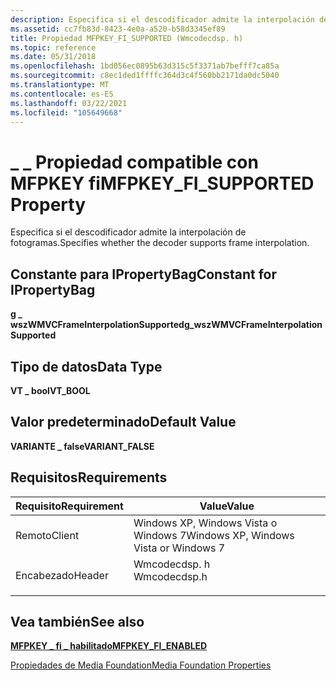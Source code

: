 ```yaml
---
description: Especifica si el descodificador admite la interpolación de fotogramas.
ms.assetid: cc7fb83d-8423-4e0a-a520-b58d3345ef89
title: Propiedad MFPKEY_FI_SUPPORTED (Wmcodecdsp. h)
ms.topic: reference
ms.date: 05/31/2018
ms.openlocfilehash: 1bd056ec0895b63d315c5f3371ab7befff7ca85a
ms.sourcegitcommit: c8ec1ded1ffffc364d3c4f560bb2171da0dc5040
ms.translationtype: MT
ms.contentlocale: es-ES
ms.lasthandoff: 03/22/2021
ms.locfileid: "105649668"
---
```

# <a name="mfpkey_fi_supported-property"></a><span data-ttu-id="7ca5d-103">\_ \_ Propiedad compatible con MFPKEY fi</span><span class="sxs-lookup"><span data-stu-id="7ca5d-103">MFPKEY\_FI\_SUPPORTED Property</span></span>

<span data-ttu-id="7ca5d-104">Especifica si el descodificador admite la interpolación de fotogramas.</span><span class="sxs-lookup"><span data-stu-id="7ca5d-104">Specifies whether the decoder supports frame interpolation.</span></span>

## <a name="constant-for-ipropertybag"></a><span data-ttu-id="7ca5d-105">Constante para IPropertyBag</span><span class="sxs-lookup"><span data-stu-id="7ca5d-105">Constant for IPropertyBag</span></span>

<span data-ttu-id="7ca5d-106">**g \_ wszWMVCFrameInterpolationSupported**</span><span class="sxs-lookup"><span data-stu-id="7ca5d-106">**g\_wszWMVCFrameInterpolationSupported**</span></span>

## <a name="data-type"></a><span data-ttu-id="7ca5d-107">Tipo de datos</span><span class="sxs-lookup"><span data-stu-id="7ca5d-107">Data Type</span></span>

<span data-ttu-id="7ca5d-108">**VT \_ bool**</span><span class="sxs-lookup"><span data-stu-id="7ca5d-108">**VT\_BOOL**</span></span>

## <a name="default-value"></a><span data-ttu-id="7ca5d-109">Valor predeterminado</span><span class="sxs-lookup"><span data-stu-id="7ca5d-109">Default Value</span></span>

<span data-ttu-id="7ca5d-110">**VARIANTE \_ false**</span><span class="sxs-lookup"><span data-stu-id="7ca5d-110">**VARIANT\_FALSE**</span></span>

## <a name="requirements"></a><span data-ttu-id="7ca5d-111">Requisitos</span><span class="sxs-lookup"><span data-stu-id="7ca5d-111">Requirements</span></span>



| <span data-ttu-id="7ca5d-112">Requisito</span><span class="sxs-lookup"><span data-stu-id="7ca5d-112">Requirement</span></span> | <span data-ttu-id="7ca5d-113">Value</span><span class="sxs-lookup"><span data-stu-id="7ca5d-113">Value</span></span> |
|-------------------|-----------------------------------------------------------------------------------------|
| <span data-ttu-id="7ca5d-114">Remoto</span><span class="sxs-lookup"><span data-stu-id="7ca5d-114">Client</span></span><br/> | <span data-ttu-id="7ca5d-115">Windows XP, Windows Vista o Windows 7</span><span class="sxs-lookup"><span data-stu-id="7ca5d-115">Windows XP, Windows Vista or Windows 7</span></span><br/>                                       |
| <span data-ttu-id="7ca5d-116">Encabezado</span><span class="sxs-lookup"><span data-stu-id="7ca5d-116">Header</span></span><br/> | <dl> <span data-ttu-id="7ca5d-117"><dt>Wmcodecdsp. h</dt></span><span class="sxs-lookup"><span data-stu-id="7ca5d-117"><dt>Wmcodecdsp.h</dt></span></span> </dl> |



## <a name="see-also"></a><span data-ttu-id="7ca5d-118">Vea también</span><span class="sxs-lookup"><span data-stu-id="7ca5d-118">See also</span></span>

<dl> <dt>

[<span data-ttu-id="7ca5d-119">**MFPKEY \_ fi \_ habilitado**</span><span class="sxs-lookup"><span data-stu-id="7ca5d-119">**MFPKEY\_FI\_ENABLED**</span></span>](mfpkey-fi-enabledproperty.md)
</dt> <dt>

[<span data-ttu-id="7ca5d-120">Propiedades de Media Foundation</span><span class="sxs-lookup"><span data-stu-id="7ca5d-120">Media Foundation Properties</span></span>](media-foundation-properties.md)
</dt> </dl>

 

 




